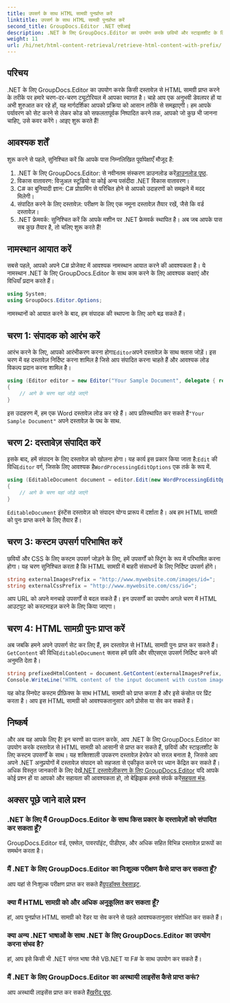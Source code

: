 ```yaml
---
title: उपसर्ग के साथ HTML सामग्री पुनर्प्राप्त करें
linktitle: उपसर्ग के साथ HTML सामग्री पुनर्प्राप्त करें
second_title: GroupDocs.Editor .NET एपीआई
description: .NET के लिए GroupDocs.Editor का उपयोग करके छवियों और स्टाइलशीट के लिए कस्टम उपसर्गों के साथ दस्तावेज़ों से HTML सामग्री प्राप्त करना सीखें। चरण-दर-चरण मार्गदर्शिका शामिल है।
weight: 11
url: /hi/net/html-content-retrieval/retrieve-html-content-with-prefix/
---
```

## परिचय
.NET के लिए GroupDocs.Editor का उपयोग करके किसी दस्तावेज़ से HTML सामग्री प्राप्त करने के तरीके पर हमारे चरण-दर-चरण ट्यूटोरियल में आपका स्वागत है। चाहे आप एक अनुभवी डेवलपर हों या अभी शुरुआत कर रहे हों, यह मार्गदर्शिका आपको प्रक्रिया को आसान तरीके से समझाएगी। हम आपके पर्यावरण को सेट करने से लेकर कोड को सफलतापूर्वक निष्पादित करने तक, आपको जो कुछ भी जानना चाहिए, उसे कवर करेंगे। आइए शुरू करते हैं!
## आवश्यक शर्तें
शुरू करने से पहले, सुनिश्चित करें कि आपके पास निम्नलिखित पूर्वापेक्षाएँ मौजूद हैं:
1.  .NET के लिए GroupDocs.Editor: से नवीनतम संस्करण डाउनलोड करें[डाउनलोड पृष्ठ](https://releases.groupdocs.com/editor/net/).
2. विकास वातावरण: विजुअल स्टूडियो या कोई अन्य पसंदीदा .NET विकास वातावरण।
3. C# का बुनियादी ज्ञान: C# प्रोग्रामिंग से परिचित होने से आपको उदाहरणों को समझने में मदद मिलेगी।
4. संपादित करने के लिए दस्तावेज़: परीक्षण के लिए एक नमूना दस्तावेज़ तैयार रखें, जैसे कि वर्ड दस्तावेज़।
5. .NET फ्रेमवर्क: सुनिश्चित करें कि आपके मशीन पर .NET फ्रेमवर्क स्थापित है।
अब जब आपके पास सब कुछ तैयार है, तो चलिए शुरू करते हैं!
## नामस्थान आयात करें
सबसे पहले, आपको अपने C# प्रोजेक्ट में आवश्यक नामस्थान आयात करने की आवश्यकता है। ये नामस्थान .NET के लिए GroupDocs.Editor के साथ काम करने के लिए आवश्यक कक्षाएं और विधियाँ प्रदान करते हैं।
```csharp
using System;
using GroupDocs.Editor.Options;
```
नामस्थानों को आयात करने के बाद, हम संपादक की स्थापना के लिए आगे बढ़ सकते हैं।
## चरण 1: संपादक को आरंभ करें
 आरंभ करने के लिए, आपको आरंभीकरण करना होगा`Editor`अपने दस्तावेज़ के साथ क्लास जोड़ें। इस चरण में वह दस्तावेज़ निर्दिष्ट करना शामिल है जिसे आप संपादित करना चाहते हैं और आवश्यक लोड विकल्प प्रदान करना शामिल है।
```csharp
using (Editor editor = new Editor("Your Sample Document", delegate { return new WordProcessingLoadOptions(); }))
{
    // आगे के चरण यहां जोड़े जाएंगे
}
```
 इस उदाहरण में, हम एक Word दस्तावेज़ लोड कर रहे हैं। आप प्रतिस्थापित कर सकते हैं`"Your Sample Document"` अपने दस्तावेज़ के पथ के साथ.
## चरण 2: दस्तावेज़ संपादित करें
 इसके बाद, हमें संपादन के लिए दस्तावेज़ को खोलना होगा। यह कार्य इस प्रकार किया जाता है:`Edit` की विधि`Editor` वर्ग, जिसके लिए आवश्यक है`WordProcessingEditOptions` एक तर्क के रूप में.
```csharp
using (EditableDocument document = editor.Edit(new WordProcessingEditOptions()))
{
    // आगे के चरण यहां जोड़े जाएंगे
}
```
`EditableDocument` इंस्टेंस दस्तावेज़ को संपादन योग्य प्रारूप में दर्शाता है। अब हम HTML सामग्री को पुनः प्राप्त करने के लिए तैयार हैं।
## चरण 3: कस्टम उपसर्ग परिभाषित करें
छवियों और CSS के लिए कस्टम उपसर्ग जोड़ने के लिए, हमें उपसर्गों को स्ट्रिंग के रूप में परिभाषित करना होगा। यह चरण सुनिश्चित करता है कि HTML सामग्री में बाहरी संसाधनों के लिए निर्दिष्ट उपसर्ग होंगे।
```csharp
string externalImagesPrefix = "http://www.mywebsite.com/images/id=";
string externalCssPrefix = "http://www.mywebsite.com/css/id=";
```
आप URL को अपने मनचाहे उपसर्गों से बदल सकते हैं। इन उपसर्गों का उपयोग अगले चरण में HTML आउटपुट को कस्टमाइज़ करने के लिए किया जाएगा।
## चरण 4: HTML सामग्री पुनः प्राप्त करें
अब जबकि हमने अपने उपसर्ग सेट कर लिए हैं, हम दस्तावेज़ से HTML सामग्री पुनः प्राप्त कर सकते हैं।`GetContent` की विधि`EditableDocument` क्लास हमें छवि और सीएसएस उपसर्ग निर्दिष्ट करने की अनुमति देता है।
```csharp
string prefixedHtmlContent = document.GetContent(externalImagesPrefix, externalCssPrefix);
Console.WriteLine("HTML content of the input document with custom image and stylesheet prefixes: {0}", prefixedHtmlContent);
```
यह कोड स्निपेट कस्टम प्रीफ़िक्स के साथ HTML सामग्री को प्राप्त करता है और इसे कंसोल पर प्रिंट करता है। आप इस HTML सामग्री को आवश्यकतानुसार आगे प्रोसेस या सेव कर सकते हैं।
## निष्कर्ष
और अब यह आपके लिए है! इन चरणों का पालन करके, आप .NET के लिए GroupDocs.Editor का उपयोग करके दस्तावेज़ से HTML सामग्री को आसानी से प्राप्त कर सकते हैं, छवियों और स्टाइलशीट के लिए कस्टम उपसर्गों के साथ। यह शक्तिशाली उपकरण दस्तावेज़ हेरफेर को सरल बनाता है, जिससे आप अपने .NET अनुप्रयोगों में दस्तावेज़ संपादन को सहजता से एकीकृत करने पर ध्यान केंद्रित कर सकते हैं।
 अधिक विस्तृत जानकारी के लिए देखें[.NET दस्तावेज़ीकरण के लिए GroupDocs.Editor](https://tutorials.groupdocs.com/editor/net/) यदि आपके कोई प्रश्न हों या आपको और सहायता की आवश्यकता हो, तो बेझिझक हमसे संपर्क करें[सहयता मंच](https://forum.groupdocs.com/c/editor/20).
## अक्सर पूछे जाने वाले प्रश्न
### .NET के लिए मैं GroupDocs.Editor के साथ किस प्रकार के दस्तावेज़ों को संपादित कर सकता हूँ?
GroupDocs.Editor वर्ड, एक्सेल, पावरपॉइंट, पीडीएफ, और अधिक सहित विभिन्न दस्तावेज़ प्रारूपों का समर्थन करता है।
### मैं .NET के लिए GroupDocs.Editor का निःशुल्क परीक्षण कैसे प्राप्त कर सकता हूँ?
 आप यहां से निःशुल्क परीक्षण प्राप्त कर सकते हैं[ग्रुपडॉक्स वेबसाइट](https://releases.groupdocs.com/).
### क्या मैं HTML सामग्री को और अधिक अनुकूलित कर सकता हूँ?
हां, आप पुनर्प्राप्त HTML सामग्री को रेंडर या सेव करने से पहले आवश्यकतानुसार संशोधित कर सकते हैं।
### क्या अन्य .NET भाषाओं के साथ .NET के लिए GroupDocs.Editor का उपयोग करना संभव है?
हां, आप इसे किसी भी .NET संगत भाषा जैसे VB.NET या F# के साथ उपयोग कर सकते हैं।
### मैं .NET के लिए GroupDocs.Editor का अस्थायी लाइसेंस कैसे प्राप्त करूं?
 आप अस्थायी लाइसेंस प्राप्त कर सकते हैं[खरीद पृष्ठ](https://purchase.groupdocs.com/temporary-license/).